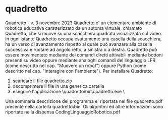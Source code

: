# quadretto
Quadretto - v. 3 novembre 2023
Quadretto e' un elementare ambiente di robotica educativa caratterizzato da un automa virtuale, 
chiamato Quadretto, che si muove su una scacchiera quadrata visualizzata sul video. 
In ogni istante Quadretto occupa esattamente una casella della scacchiera,
ha un verso di avanzamento rispetto al quale può avanzare alla casella 
successiva e ruotare ad angolo retto, a sinistra o a destra. 
Quadretto può essere movimentato mediante dei comandi diretti attivabili mediante
bottoni presenti su video oppure mediante analoghi comandi 
del linguaggio LFR (come descritto nel cap. "Muovere un robot") 
oppure Python (come descritto nel cap. "Interagire con l'ambiente").
Per installare Quadretto:
1) scaricare il file quadretto.zip
2) decomprimere il file in una generica cartella
3) eseguire l'applicazione \quadretto\bin\quadretto.exe \

Una sommaria descrizione del programma e' riportata nel file quadretto.pdf presente nella cartella quadretto\bin.
Gli algoritmi ed altre informazioni sono riportate nella dispensa CodingLinguaggioRobotica.pdf
